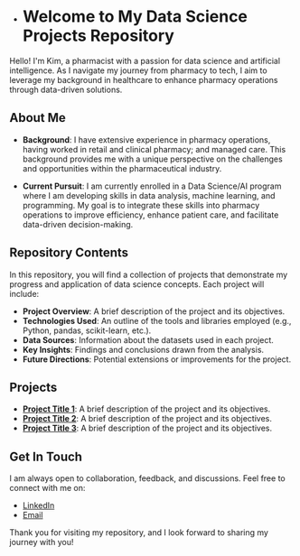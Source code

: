 - # Welcome to My Data Science Projects Repository

Hello! I'm Kim, a pharmacist with a passion for data science and artificial intelligence. As I navigate my journey from pharmacy to tech, I aim to leverage my background in healthcare to enhance pharmacy operations through data-driven solutions.

## About Me
- **Background**: I have extensive experience in pharmacy operations, having worked in retail and clinical pharmacy; and managed care. This background provides me with a unique perspective on the challenges and opportunities within the pharmaceutical industry.

- **Current Pursuit**: I am currently enrolled in a Data Science/AI program where I am developing skills in data analysis, machine learning, and programming. My goal is to integrate these skills into pharmacy operations to improve efficiency, enhance patient care, and facilitate data-driven decision-making.

## Repository Contents

In this repository, you will find a collection of projects that demonstrate my progress and application of data science concepts. Each project will include:

- **Project Overview**: A brief description of the project and its objectives.
- **Technologies Used**: An outline of the tools and libraries employed (e.g., Python, pandas, scikit-learn, etc.).
- **Data Sources**: Information about the datasets used in each project.
- **Key Insights**: Findings and conclusions drawn from the analysis.
- **Future Directions**: Potential extensions or improvements for the project.

## Projects

- **[Project Title 1](link-to-project)**: A brief description of the project and its objectives.
- **[Project Title 2](link-to-project)**: A brief description of the project and its objectives.
- **[Project Title 3](link-to-project)**: A brief description of the project and its objectives.

## Get In Touch

I am always open to collaboration, feedback, and discussions. Feel free to connect with me on:

- [LinkedIn](https://www.linkedin.com/in/kimberly-b-46aa55316/)
- [Email](mailto:kimberly.bernardic@gmail.com)

Thank you for visiting my repository, and I look forward to sharing my journey with you!


